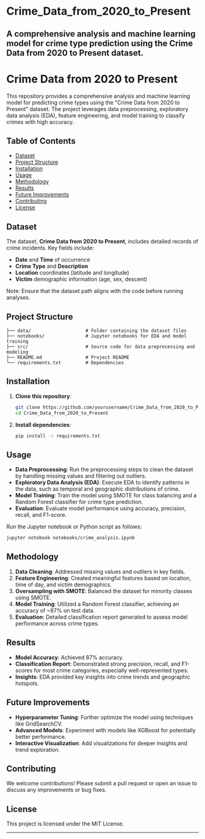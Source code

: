 # Crime_Data_from_2020_to_Present
A comprehensive analysis and machine learning model for crime type prediction using the Crime Data from 2020 to Present dataset.
---

# Crime Data from 2020 to Present

This repository provides a comprehensive analysis and machine learning model for predicting crime types using the "Crime Data from 2020 to Present" dataset. The project leverages data preprocessing, exploratory data analysis (EDA), feature engineering, and model training to classify crimes with high accuracy.

## Table of Contents
- [Dataset](#dataset)
- [Project Structure](#project-structure)
- [Installation](#installation)
- [Usage](#usage)
- [Methodology](#methodology)
- [Results](#results)
- [Future Improvements](#future-improvements)
- [Contributing](#contributing)
- [License](#license)

## Dataset
The dataset, **Crime Data from 2020 to Present**, includes detailed records of crime incidents. Key fields include:
- **Date** and **Time** of occurrence
- **Crime Type** and **Description**
- **Location** coordinates (latitude and longitude)
- **Victim** demographic information (age, sex, descent)
  
Note: Ensure that the dataset path aligns with the code before running analyses.

## Project Structure
```
├── data/                    # Folder containing the dataset files
├── notebooks/               # Jupyter notebooks for EDA and model training
├── src/                     # Source code for data preprocessing and modeling
├── README.md                # Project README
└── requirements.txt         # Dependencies
```

## Installation
1. **Clone this repository**:
   ```bash
   git clone https://github.com/yourusername/Crime_Data_from_2020_to_Present.git
   cd Crime_Data_from_2020_to_Present
   ```

2. **Install dependencies**:
   ```bash
   pip install -r requirements.txt
   ```

## Usage
- **Data Preprocessing**: Run the preprocessing steps to clean the dataset by handling missing values and filtering out outliers.
- **Exploratory Data Analysis (EDA)**: Execute EDA to identify patterns in the data, such as temporal and geographic distributions of crime.
- **Model Training**: Train the model using SMOTE for class balancing and a Random Forest classifier for crime type prediction.
- **Evaluation**: Evaluate model performance using accuracy, precision, recall, and F1-score.

Run the Jupyter notebook or Python script as follows:
```bash
jupyter notebook notebooks/crime_analysis.ipynb
```

## Methodology
1. **Data Cleaning**: Addressed missing values and outliers in key fields.
2. **Feature Engineering**: Created meaningful features based on location, time of day, and victim demographics.
3. **Oversampling with SMOTE**: Balanced the dataset for minority classes using SMOTE.
4. **Model Training**: Utilized a Random Forest classifier, achieving an accuracy of ~87% on test data.
5. **Evaluation**: Detailed classification report generated to assess model performance across crime types.

## Results
- **Model Accuracy**: Achieved 87% accuracy.
- **Classification Report**: Demonstrated strong precision, recall, and F1-scores for most crime categories, especially well-represented types.
- **Insights**: EDA provided key insights into crime trends and geographic hotspots.

## Future Improvements
- **Hyperparameter Tuning**: Further optimize the model using techniques like GridSearchCV.
- **Advanced Models**: Experiment with models like XGBoost for potentially better performance.
- **Interactive Visualization**: Add visualizations for deeper insights and trend exploration.

## Contributing
We welcome contributions! Please submit a pull request or open an issue to discuss any improvements or bug fixes.

## License
This project is licensed under the MIT License.

--- 

